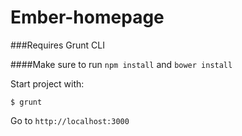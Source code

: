 Ember-homepage
==============

###Requires Grunt CLI

####Make sure to run `npm install` and `bower install`

Start project with:

    $ grunt

Go to `http://localhost:3000`
